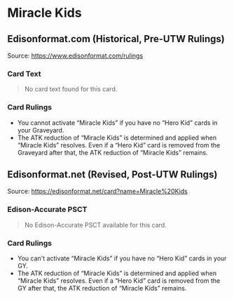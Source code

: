 # Miracle Kids

## Edisonformat.com (Historical, Pre-UTW Rulings)

Source: https://www.edisonformat.com/rulings

### Card Text

> No card text found for this card.

### Card Rulings

*   You cannot activate “Miracle Kids” if you have no “Hero Kid” cards in your Graveyard.
*   The ATK reduction of “Miracle Kids” is determined and applied when “Miracle Kids” resolves. Even if a “Hero Kid” card is removed from the Graveyard after that, the ATK reduction of “Miracle Kids” remains.

## Edisonformat.net (Revised, Post-UTW Rulings)

Source: https://edisonformat.net/card?name=Miracle%20Kids

### Edison-Accurate PSCT

> No Edison-Accurate PSCT available for this card.

### Card Rulings

*   You can't activate “Miracle Kids” if you have no “Hero Kid” cards in your GY.
*   The ATK reduction of “Miracle Kids” is determined and applied when “Miracle Kids” resolves. Even if a “Hero Kid” card is removed from the GY after that, the ATK reduction of “Miracle Kids” remains.
            